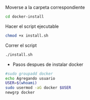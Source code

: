 Moverse a la carpeta correspondiente
``` bash
cd docker-install
```
Hacer el script ejecutable
``` bash
chmod +x install.sh
```
Correr el script
``` bash
./install.sh
```
- Pasos despues de instalar docker
``` bash
#sudo groupadd docker
echo Agregando usuario
USER=$(whoami)
sudo usermod -aG docker $USER
newgrp docker
```